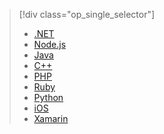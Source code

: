 > [!div class="op_single_selector"]
> * [.NET](../articles/storage/blobs/storage-dotnet-how-to-use-blobs.md)
> * [Node.js](../articles/storage/blobs/storage-nodejs-how-to-use-blob-storage.md)
> * [Java](../articles/storage/blobs/storage-java-how-to-use-blob-storage.md)
> * [C++](../articles/storage/blobs/storage-c-plus-plus-how-to-use-blobs.md)
> * [PHP](../articles/storage/blobs/storage-php-how-to-use-blobs.md)
> * [Ruby](../articles/storage/blobs/storage-ruby-how-to-use-blob-storage.md)
> * [Python](../articles/storage/blobs/storage-python-how-to-use-blob-storage.md)
> * [iOS](../articles/storage/blobs/storage-ios-how-to-use-blob-storage.md)
> * [Xamarin](../articles/storage/blobs/storage-xamarin-blob-storage.md)
> 
> 

